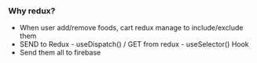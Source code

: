 ### Why redux?

- When user add/remove foods, cart redux manage to include/exclude them
- SEND to Redux - useDispatch() / GET from redux - useSelector() Hook
- Send them all to firebase
